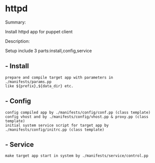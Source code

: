 # httpd

Summary:

  Install httpd app for puppet client

Description:

  Setup include 3 parts:install,config,service

##  - Install
    
    prepare and compile target app with parameters in ./manifests/params.pp
    like ${prefix},${data_dir} etc.

##  - Config
    config compiled app by ./manifests/config/conf.pp (class template)
    config vhost and by ./manifests/config/vhost.pp & proxy.pp (class template)
    initial system service script for target app by ./manifests/config/initrc.pp (class template)

##  - Service
    make target app start in system by ./manifests/service/control.pp